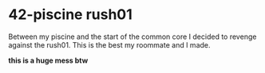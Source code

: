 # 42-piscine rush01
Between my piscine and the start of the common core I decided to revenge against the rush01.
This is the best my roommate and I made.

**this is a huge mess btw**
